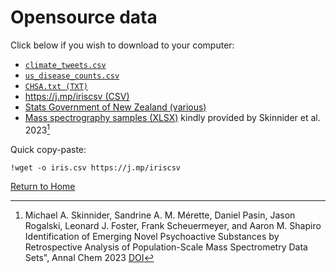 

# Opensource data 

Click below if you wish to download to your computer:
- [```climate_tweets.csv```](climate_tweets.csv)
- [```us_disease_counts.csv```](us_disease_counts.csv)
- [```CHSA.txt (TXT)```](CHSA.txt)
- [https://j.mp/iriscsv (CSV)](https://j.mp/iriscsv)
- [Stats Government of New Zealand (various)](https://www.stats.govt.nz/)
- [Mass spectrography samples (XLSX)](ac3c03451_si_003.xlsx) kindly provided by Skinnider et al. 2023[^1]



Quick copy-paste:
```
!wget -o iris.csv https://j.mp/iriscsv
```


[Return to Home](https://bccdc-dsi.github.io/Python-Git-workshop/)



[^1]: Michael A. Skinnider, Sandrine A. M. Mérette, Daniel Pasin, Jason Rogalski, Leonard J. Foster,
Frank Scheuermeyer, and Aaron M. Shapiro Identification of Emerging Novel Psychoactive Substances by Retrospective Analysis of Population-Scale Mass Spectrometry Data Sets", Annal Chem 2023 [DOI](https://doi.org/10.1021/acs.analchem.3c03451) 

